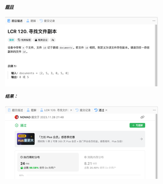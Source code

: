 ##### [题目](https://leetcode.cn/problems/shu-zu-zhong-zhong-fu-de-shu-zi-lcof/description/)
![pic](img.png)
##### 结果：
![pic](result.png)